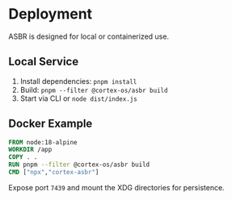 # Deployment

ASBR is designed for local or containerized use.

## Local Service
1. Install dependencies: `pnpm install`
2. Build: `pnpm --filter @cortex-os/asbr build`
3. Start via CLI or `node dist/index.js`

## Docker Example
```Dockerfile
FROM node:18-alpine
WORKDIR /app
COPY . .
RUN pnpm --filter @cortex-os/asbr build
CMD ["npx","cortex-asbr"]
```
Expose port `7439` and mount the XDG directories for persistence.
